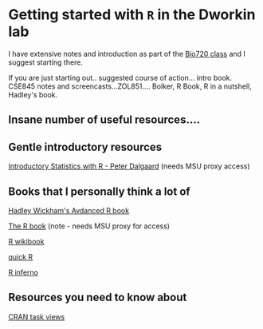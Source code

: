 Getting started with `R` in the Dworkin lab
===========================================

I have extensive notes and introduction as part of the [Bio720 class](https://github.com/DworkinLab/Bio720/blob/master/Introduction_to_R.md) and I suggest starting there.

If you are just starting out.. suggested course of action...
intro book. CSE845 notes and screencasts...ZOL851.... Bolker, R Book, R in a nutshell, Hadley's book.

## Insane number of useful resources....

## Gentle introductory resources
[Introductory Statistics with R - Peter Dalgaard](http://ezproxy.msu.edu:2047/login?url=http://link.springer.com/openurl?genre=book&isbn=978-0-387-79053-4) (needs MSU proxy access)

## Books that I personally think a lot of
[Hadley Wickham's Avdanced R book](http://adv-r.had.co.nz/)

[The R book](http://ezproxy.msu.edu:2047/login?url=http://onlinelibrary.wiley.com/book/10.1002/9780470515075) (note - needs MSU proxy for access)

[R wikibook](http://en.wikibooks.org/wiki/R_Programming)

[quick R](http://www.statmethods.net/)

[R inferno](http://www.burns-stat.com/pages/Tutor/R_inferno.pdf)

## Resources you need to know about
[CRAN task views](http://cran.r-project.org/web/views/)

